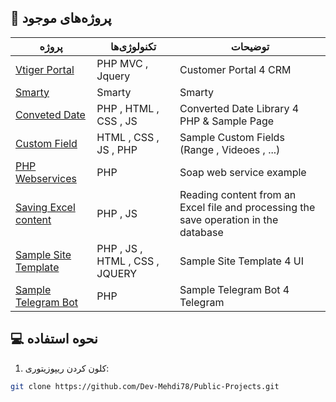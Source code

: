 
## 🌟 پروژه‌های موجود

| پروژه | تکنولوژی‌ها | توضیحات |
|-------|------------|---------|
| [Vtiger Portal](https://github.com/Dev-Mehdi78/Public-Projects/tree/main/Vtiger%20Portal) | PHP MVC , Jquery | Customer Portal 4 CRM |
| [Smarty](https://github.com/Dev-Mehdi78/Public-Projects/tree/main/Smarty) | Smarty | Smarty |
| [Conveted Date](https://github.com/Dev-Mehdi78/Public-Projects/tree/main/ConvetedDate) | PHP , HTML , CSS , JS | Converted Date Library 4 PHP & Sample Page |
| [Custom Field](https://github.com/Dev-Mehdi78/Public-Projects/tree/main/CustomField) | HTML , CSS , JS , PHP | Sample Custom Fields (Range , Videoes , ...) |
| [PHP Webservices](https://github.com/Dev-Mehdi78/Public-Projects/tree/main/php-webservices) | PHP | Soap web service example |
| [Saving Excel content](https://github.com/Dev-Mehdi78/Public-Projects/tree/main/SavingExcelcontent) | PHP , JS | Reading content from an Excel file and processing the save operation in the database |
| [Sample Site Template](https://github.com/Dev-Mehdi78/Public-Projects/tree/main/SampleSiteTemplate) | PHP , JS , HTML , CSS , JQUERY | Sample Site Template 4 UI |
| [Sample Telegram Bot](https://github.com/Dev-Mehdi78/Public-Projects/tree/main/TelegramBot) | PHP | Sample Telegram Bot 4 Telegram |

## 💻 نحوه استفاده

1. کلون کردن ریپوزیتوری:
```bash
git clone https://github.com/Dev-Mehdi78/Public-Projects.git